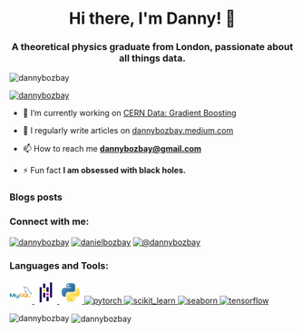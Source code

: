 <h1 align="center">Hi there, I'm Danny! 👋 </h1>
<h3 align="center">A theoretical physics graduate from London, passionate about all things data.</h3>

<p align="left"> <img src="https://komarev.com/ghpvc/?username=dannybozbay&label=Profile%20views&color=0e75b6&style=flat" alt="dannybozbay" /> </p>

<p align="left"> <a href="https://github.com/ryo-ma/github-profile-trophy"><img src="https://github-profile-trophy.vercel.app/?username=dannybozbay" alt="dannybozbay" /></a> </p>

- 🔭 I’m currently working on [CERN Data: Gradient Boosting](https://github.com/dannybozbay/CERN-Gradient-Boosting)

- 📝 I regularly write articles on [dannybozbay.medium.com](dannybozbay.medium.com)

- 📫 How to reach me **dannybozbay@gmail.com**

- ⚡ Fun fact **I am obsessed with black holes.**

### Blogs posts
<!-- BLOG-POST-LIST:START -->
<!-- BLOG-POST-LIST:END -->

<h3 align="left">Connect with me:</h3>
<p align="left">
<a href="https://linkedin.com/in/dannybozbay" target="blank"><img align="center" src="https://raw.githubusercontent.com/rahuldkjain/github-profile-readme-generator/master/src/images/icons/Social/linked-in-alt.svg" alt="dannybozbay" height="30" width="40" /></a>
<a href="https://kaggle.com/danielbozbay" target="blank"><img align="center" src="https://raw.githubusercontent.com/rahuldkjain/github-profile-readme-generator/master/src/images/icons/Social/kaggle.svg" alt="danielbozbay" height="30" width="40" /></a>
<a href="https://medium.com/@dannybozbay" target="blank"><img align="center" src="https://raw.githubusercontent.com/rahuldkjain/github-profile-readme-generator/master/src/images/icons/Social/medium.svg" alt="@dannybozbay" height="30" width="40" /></a>
</p>

<h3 align="left">Languages and Tools:</h3>
<p align="left"> <a href="https://www.mysql.com/" target="_blank" rel="noreferrer"> <img src="https://raw.githubusercontent.com/devicons/devicon/master/icons/mysql/mysql-original-wordmark.svg" alt="mysql" width="40" height="40"/> </a> <a href="https://pandas.pydata.org/" target="_blank" rel="noreferrer"> <img src="https://raw.githubusercontent.com/devicons/devicon/2ae2a900d2f041da66e950e4d48052658d850630/icons/pandas/pandas-original.svg" alt="pandas" width="40" height="40"/> </a> <a href="https://www.python.org" target="_blank" rel="noreferrer"> <img src="https://raw.githubusercontent.com/devicons/devicon/master/icons/python/python-original.svg" alt="python" width="40" height="40"/> </a> <a href="https://pytorch.org/" target="_blank" rel="noreferrer"> <img src="https://www.vectorlogo.zone/logos/pytorch/pytorch-icon.svg" alt="pytorch" width="40" height="40"/> </a> <a href="https://scikit-learn.org/" target="_blank" rel="noreferrer"> <img src="https://upload.wikimedia.org/wikipedia/commons/0/05/Scikit_learn_logo_small.svg" alt="scikit_learn" width="40" height="40"/> </a> <a href="https://seaborn.pydata.org/" target="_blank" rel="noreferrer"> <img src="https://seaborn.pydata.org/_images/logo-mark-lightbg.svg" alt="seaborn" width="40" height="40"/> </a> <a href="https://www.tensorflow.org" target="_blank" rel="noreferrer"> <img src="https://www.vectorlogo.zone/logos/tensorflow/tensorflow-icon.svg" alt="tensorflow" width="40" height="40"/> </a> </p>

<p><img align="left" src="https://github-readme-stats.vercel.app/api/top-langs?username=dannybozbay&show_icons=true&locale=en&layout=compact" alt="dannybozbay" /></p>

<p>&nbsp;<img align="center" src="https://github-readme-stats.vercel.app/api?username=dannybozbay&show_icons=true&locale=en" alt="dannybozbay" /></p>

